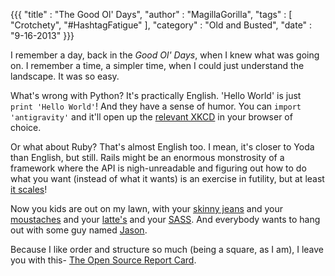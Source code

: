 {{{
  "title"    : "The Good Ol' Days",
  "author"   : "MagillaGorilla",
  "tags"     : [ "Crotchety", "#HashtagFatigue" ],
  "category" : "Old and Busted",
  "date"     : "9-16-2013"
}}}

I remember a day, back in the *Good Ol' Days*, when I knew what was going on.  I remember a time, a simpler time, when I could just understand the landscape.  It was so easy.

What's wrong with Python?  It's practically English.  'Hello World' is just `print 'Hello World'`!  And they have a sense of humor.  You can `import 'antigravity'` and it'll open up the [relevant XKCD](http://xkcd.com/353/) in your browser of choice.  

Or what about Ruby?  That's almost English too.  I mean, it's closer to Yoda than English, but still.  Rails might be an enormous monstrosity of a framework where the API is nigh-unreadable and figuring out how to do what you want (instead of what it wants) is an exercise in futility, but at least [it scales](http://canrailsscale.com/)!  

Now you kids are out on my lawn, with your [skinny jeans](https://github.com/jotto/skinny_jeans) and your [moustaches](http://mustache.github.io/) and your [latte's](http://coffeescript.org/) and your [SASS](http://sass-lang.com/).  And everybody wants to hang out with some guy named [Jason](http://www.json.org/).  

Because I like order and structure so much (being a square, as I am), I leave you with this- [The Open Source Report Card](http://osrc.dfm.io/coreyflynn).
